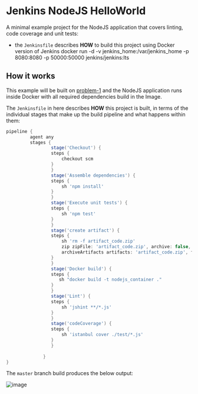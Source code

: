 
# Jenkins NodeJS HelloWorld

A minimal example project for the NodeJS application that covers linting, code coverage and unit tests:

 * the `Jenkinsfile` describes **HOW** to build this project using Docker version of Jenkins
docker run -d -v jenkins_home:/var/jenkins_home -p 8080:8080 -p 50000:50000 jenkins/jenkins:lts



## How it works

This example will be built on  [problem-1](https://github.com/masillam/Problem_1/blob/master/Dockerfile)  and the NodeJS application runs inside Docker with all required dependencies build in the Image.

The `Jenkinsfile` in here describes **HOW** this project is built, in terms of the individual stages that make up the build pipeline and what happens within them:

```groovy
pipeline {
         agent any
         stages {
                 stage('Checkout') {
                 steps {
                     checkout scm
                 }    
                 }     
                 stage('Assemble dependencies') {
                 steps {
                     sh 'npm install'
                 }
                 }
                 stage('Execute unit tests') {
                 steps {
                     sh 'npm test'
                 }
                 }
                 stage('create artifact') {
                 steps {
                     sh 'rm -f artifact_code.zip'
                     zip zipFile: 'artifact_code.zip', archive: false, glob: '*.json,*.js'
                     archiveArtifacts artifacts: 'artifact_code.zip', fingerprint: true
                 }
                 }
                 stage('Docker build') {
                 steps {
                    sh "docker build -t nodejs_container ."
                 }
                 } 
                 stage('Lint') {
                 steps {
                     sh 'jshint **/*.js'             
                 }
                 }
                 stage('codeCoverage') {
                 steps {
                     sh 'istanbul cover ./test/*.js'
                 }
                 }   
      
              }
}
```

The `master` branch build produces the below output:

![image](https://github.com/masillam/Problem_1/blob/master/Jenkins1.png)

